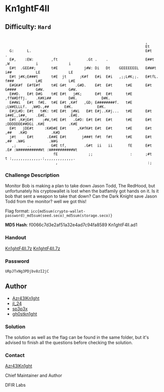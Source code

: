 # Kn1ghtF4ll
## Difficulty: `Hard`

```

                                                                ,                                                
                                                                Et                                               
  G:      L.                                                    E#t              .                               
  E#,    :EW:        ,ft             .Gt .    .                 E##t            ,W            i              i   
  E#t  .GEE##;       t#E            j#W: Di   Dt    GEEEEEEEL   E#W#t          i##           LE             LE   
  E#t j#K;E###t      t#E  jt      ;K#f   E#i  E#i   ,;;L#K;;.   E#tfL.        f###          L#E            L#E   
  E#GK#f  E#fE#f     t#E G#t    .G#D.    E#t  E#t      t#E      E#t          G####         G#W.           G#W.   
  E##D.   E#t D#G    t#E E#t   j#K;      E#t  E#t      t#E   ,ffW#Dffj.    .K#Ki##        D#K.           D#K.    
  E##Wi   E#t  f#E.  t#E E#t ,K#f   ,GD; E########f.   t#E    ;LW#ELLLf.  ,W#D.,##       E#K.           E#K.     
  E#jL#D: E#t   t#K: t#E E#t  j#Wi   E#t E#j..K#j...   t#E      E#t      i##E,,i##,    .E#E.          .E#E.      
  E#t ,K#jE#t    ;#W,t#E E#t   .G#D: E#t E#t  E#t      t#E      E#t     ;DDDDDDE##DGi .K#E           .K#E        
  E#t   jDE#t     :K#D#E E#t     ,K#fK#t E#t  E#t      t#E      E#t            ,##   .K#D           .K#D         
  j#t     E#t      .E##E E#t       j###t f#t  f#t      t#E      E#t            ,##  .W#G           .W#G          
   ,;     ..         G#E tf,        .G#t  ii   ii       fE      E#t            .E# :W##########Wt :W##########Wt 
                      fE              ;;                 :      ;#t              t :,,,,,,,,,,,,,.:,,,,,,,,,,,,,.
                       ,                                         :;                                              

```

### Challenge Description 

Monitor Bob is making a plan to take down Jason Todd, The RedHood, but unfortunately his cryptowallet is lost when the batfamily got hands on it. Is it bob that sent a weapon to take that down? Can the Dark Knight save Jason Todd from the monitor? well we got this!

Flag format: `icc{md5sum(crypto-wallet-password)_md5sum(seed.seco)_md5sum(storage.seco)}`

**MD5 Hash**: f0066c7d3e2af51a32e4ad7c94fa8589  Kn1ghtF4ll.ad1


### Handout 
[Kn1ghtF4ll.7z](https://drive.google.com/file/d/1MFprnEclNpkDrnz6Dc7jNcPzOzv1aqtT/view?usp=sharing)
[Kn1ghtF4ll.7z](https://mega.nz/file/qYEjyZZT#8xt5lwcDVO8EbMxJQo2nIGgPGe0hwU5bif4GccI6YYo)

### Password
```
URpJTxNg3PDjbv8zI2jC
```
## Author
- [Azr43lKn1ght](https://twitter.com/Azr43lKn1ght)
- [jl_24](https://twitter.com/j0hith)
- [sp3p3x](https://twitter.com/sp3p3x)
- [gh0stkn1ght](https://twitter.com/mspr75)

### Solution

The solution as well as the flag can be found in the same folder, but it's advised to finish all the questions before checking the solution.

### Contact

[Azr43lKn1ght](https://twitter.com/Azr43lKn1ght)

Chief Maintainer and Author

DFIR Labs